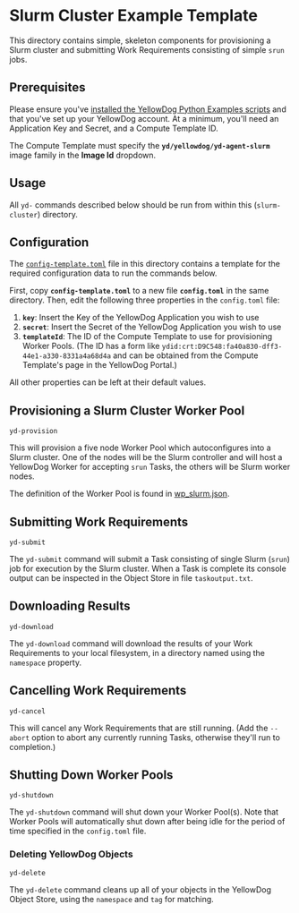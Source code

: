 # Slurm Cluster Example Template

This directory contains simple, skeleton components for provisioning a Slurm cluster and submitting Work Requirements consisting of simple `srun` jobs.

## Prerequisites

Please ensure you've [installed the YellowDog Python Examples scripts](https://github.com/yellowdog/python-examples#script-installation-with-pip) and that you've set up your YellowDog account. At a minimum, you'll need an Application Key and Secret, and a Compute Template ID.

The Compute Template must specify the **`yd/yellowdog/yd-agent-slurm`** image family in the **Image Id** dropdown.

## Usage

All `yd-` commands described below should be run from within this (`slurm-cluster`) directory.

## Configuration

The [`config-template.toml`](config-template.toml) file in this directory contains a template for the required configuration data to run the commands below.

First, copy **`config-template.toml`** to a new file **`config.toml`** in the same directory. Then, edit the following three properties in the `config.toml` file:

1. **`key`**: Insert the Key of the YellowDog Application you wish to use
2. **`secret`**: Insert the Secret of the YellowDog Application you wish to use
3. **`templateId`**: The ID of the Compute Template to use for provisioning Worker Pools. (The ID has a form like `ydid:crt:D9C548:fa40a830-dff3-44e1-a330-8331a4a68d4a` and can be obtained from the Compute Template's page in the YellowDog Portal.)

All other properties can be left at their default values.

## Provisioning a Slurm Cluster Worker Pool

```shell
yd-provision
```

This will provision a five node Worker Pool which autoconfigures into a Slurm cluster. One of the nodes will be the Slurm controller and will host a YellowDog Worker for accepting `srun` Tasks, the others will be Slurm worker nodes.

The definition of the Worker Pool is found in [wp_slurm.json](wp_slurm.json).

## Submitting Work Requirements

```shell
yd-submit
```

The `yd-submit` command will submit a Task consisting of single Slurm (`srun`) job for execution by the Slurm cluster. When a Task is complete its console output can be inspected in the Object Store in file `taskoutput.txt`.

## Downloading Results

```shell
yd-download
```

The `yd-download` command will download the results of your Work Requirements to your local filesystem, in a directory named using the `namespace` property.

## Cancelling Work Requirements

```shell
yd-cancel
```

This will cancel any Work Requirements that are still running. (Add the `--abort` option to abort any currently running Tasks, otherwise they'll run to completion.)

## Shutting Down Worker Pools

```shell
yd-shutdown
```

The `yd-shutdown` command will shut down your Worker Pool(s). Note that Worker Pools will automatically shut down after being idle for the period of time specified in the `config.toml` file.

### Deleting YellowDog Objects

```shell
yd-delete
```

The `yd-delete` command cleans up all of your objects in the YellowDog Object Store, using the `namespace` and `tag` for matching.
